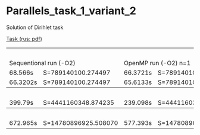 Parallels_task_1_variant_2
==========================

Solution of Dirihlet task

[Task (rus: pdf)](Lab1_2.pdf)

<table>
  <tr>
    <th colspan="12">256x256x256</th>
  </tr>
  <tr>
    <td colspan="2">Sequentional run (-O2)</td>
    <td colspan="2">OpenMP run (-O2) n=1</td>
    <td colspan="2">OpenMP run (-O2) n=2</td>
    <td colspan="2">OpenMP run (-O2) n=4</td>
    <td colspan="2">OpenMP run (-O2) n=8</td>
    <td colspan="2">OpenMP run (-O2) n=16</td>
  </tr>
  <tr>
    <td>68.566s</td>
    <td>S=789140100.274497</td>
    <td>66.3721s</td>
    <td>S=789140100.274497</td>
    <td>34.4107s</td>
    <td>S=789140100.274047</td>
    <td>18.8399s</td>
    <td>S=789140123.383595</td>
    <td>9.70675s</td>
    <td>S=789118751.258036</td>
    <td>7.67158s</td>
    <td>S=788963797.919279</td>
  </tr>
  <tr>
    <td>66.3202s</td>
    <td>S=789140100.274497</td>
    <td>65.6133s</td>
    <td>S=789140100.274497</td>
    <td>36.2631s</td>
    <td>S=789140100.274047</td>
    <td>18.3051s</td>
    <td>S=789140123.383596</td>
    <td>9.72643s</td>
    <td>S=789118751.258036</td>
    <td>7.2472s</td>
    <td>S=788899022.536085</td>
  </tr>
  <tr>
    <th colspan="12">384x384x384</th>
  </tr>
  <tr>
    <td>399.79s</td>
    <td>S=4441160348.874235</td>
    <td>239.098s</td>
    <td>S=4441160348.874235</td>
    <td>120.566s</td>
    <td>S=4441160348.869160</td>
    <td>62.7336s</td>
    <td>S=4441160348.891895</td>
    <td>35.4974s</td>
    <td>S=4441160218.529609</td>
    <td></td>
    <td>S=</td>
  </tr>
  <tr>
    <th colspan="12">384x384x384</th>
  </tr>
  <tr>
    <td>672.965s</td>
    <td>S=14780896925.508070</td>
    <td>577.393s</td>
    <td>S=14780896925.508070</td>
    <td>283.429s</td>
    <td>S=14780896925.734921</td>
    <td>163.6s</td>
    <td>S=14780896925.873995</td>
    <td>87.6649s</td>
    <td>S=14780897028.088871</td>
    <td></td>
    <td>S=</td>
  </tr>
</table>
